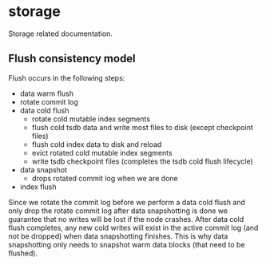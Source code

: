 # storage

Storage related documentation.

## Flush consistency model

Flush occurs in the following steps:
  - data warm flush
  - rotate commit log
  - data cold flush
    - rotate cold mutable index segments
    - flush cold tsdb data and write most files to disk (except checkpoint files)
    - flush cold index data to disk and reload
    - evict rotated cold mutable index segments
    - write tsdb checkpoint files (completes the tsdb cold flush lifecycle)
  - data snapshot
    - drops rotated commit log when we are done
  - index flush

Since we rotate the commit log before we perform a data cold flush and only drop the rotate commit log after data snapshotting is done we guarantee that no writes will be lost if the node crashes. After data cold flush completes, any new cold writes will exist in the active commit log (and not be dropped) when data snapshotting finishes. This is why data snapshotting only needs to snapshot warm data blocks (that need to be flushed).
